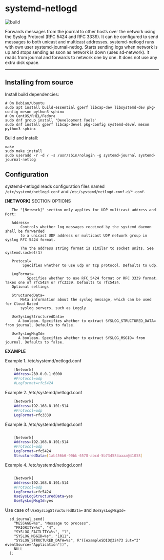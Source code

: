 systemd-netlogd
===================

![build](https://github.com/systemd/systemd-netlogd/actions/workflows/ci.yml/badge.svg)

Forwards messages from the journal to other hosts over the network using
the Syslog Protocol (RFC 5424 and RFC 3339). It can be configured to send messages to
both unicast and multicast addresses. systemd-netlogd runs with own user
systemd-journal-netlog.  Starts sending logs when network is up and stops
sending as soon as network is down (uses sd-network). It reads from journal
and forwards to network one by one. It does not use any extra disk space.

--------------------------------------------------------------------------


Installing from source
----------------------

Install build dependencies:

    # On Debian/Ubuntu
    sudo apt install build-essential gperf libcap-dev libsystemd-dev pkg-config meson python3-sphinx
    # On CentOS/RHEL/Fedora
    sudo dnf group install 'Development Tools'
    sudo dnf install gperf libcap-devel pkg-config systemd-devel meson python3-sphinx

Build and install:

    make
    sudo make install
    sudo useradd -r -d / -s /usr/sbin/nologin -g systemd-journal systemd-journal-netlog


Configuration
-------------

systemd-netlogd reads configuration files named `/etc/systemd/netlogd.conf` and `/etc/systemd/netlogd.conf.d/*.conf`.

**[NETWORK]** SECTION OPTIONS


       The "[Network]" section only applies for UDP multicast address and Port:

       Address=
           Controls whether log messages received by the systemd daemon shall be forwarded
           to a unicast UDP address or multicast UDP network group in syslog RFC 5424 format.

           The the address string format is similar to socket units. See systemd.socket(1)

       Protocol=
            Specifies whether to use udp or tcp protocol. Defaults to udp.

       LogFormat=
              Specifies whether to use RFC 5424 format or RFC 3339 format. Takes one of rfc5424 or rfc3339. Defaults to rfc5424.
       Optional settings

       StructuredData=
           Meta information about the syslog message, which can be used for Cloud Based
           syslog servers, such as Loggly

       UseSysLogStructuredData=
          A boolean. Specifies whether to extract SYSLOG_STRUCTURED_DATA= from journal. Defaults to false.

       UseSysLogMsgId=
          A boolean. Specifies whether to extract SYSLOG_MSGID= from journal. Defaults to false.


**EXAMPLE**

 Example 1. /etc/systemd/netlogd.conf

``` sh
    [Network]
    Address=239.0.0.1:6000
    #Protocol=udp
    #LogFormat=rfc5424

```

Example 2. /etc/systemd/netlogd.conf

``` sh
    [Network]
    Address=192.168.8.101:514
    #Protocol=udp
    LogFormat=rfc3339

```

Example 3. /etc/systemd/netlogd.conf

``` sh

    [Network]
    Address=192.168.8.101:514
    #Protocol=udp
    LogFormat=rfc5424
    StructuredData=[1ab456b6-90bb-6578-abcd-5b734584aaaa@41058]

```

Example 4. /etc/systemd/netlogd.conf

``` sh

    [Network]
    Address=192.168.8.101:514
    #Protocol=udp
    LogFormat=rfc5424
    UseSysLogStructuredData=yes
    UseSysLogMsgId=yes

```

Use case of ```UseSysLogStructuredData=``` and ```UseSysLogMsgId=```

```
  sd_journal_send(
    "MESSAGE=%s", "Message to process",
    "PRIORITY=%s", "4",
    "SYSLOG_FACILITY=%s", "1",
    "SYSLOG_MSGID=%s", "1011",
    "SYSLOG_STRUCTURED_DATA=%s", R"([exampleSDID@32473 iut="3" eventSource="Application"])",
    NULL
  );
```
